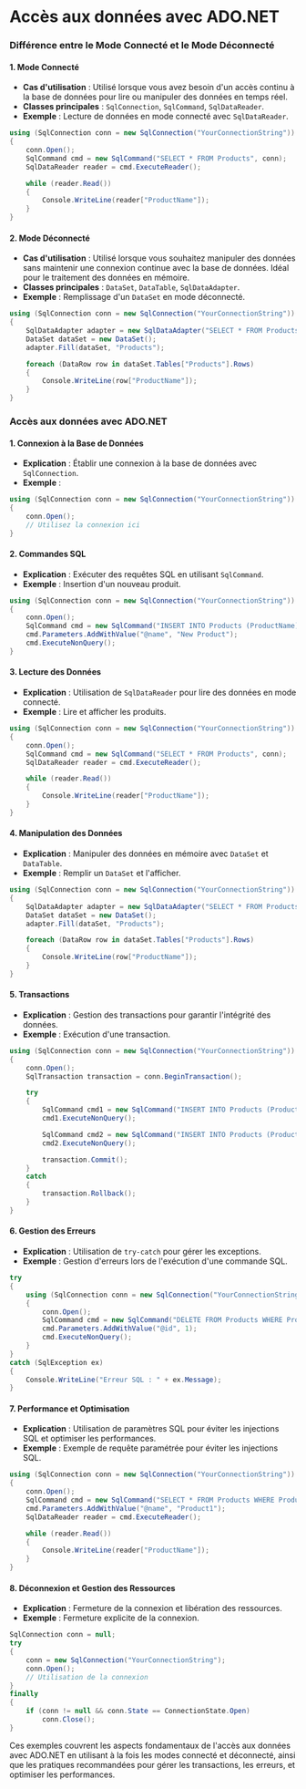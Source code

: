 # Accès aux données avec ADO.NET

### Différence entre le Mode Connecté et le Mode Déconnecté

#### 1. **Mode Connecté**
- **Cas d'utilisation** : Utilisé lorsque vous avez besoin d'un accès continu à la base de données pour lire ou manipuler des données en temps réel.
- **Classes principales** : `SqlConnection`, `SqlCommand`, `SqlDataReader`.
- **Exemple** : Lecture de données en mode connecté avec `SqlDataReader`.

```csharp
using (SqlConnection conn = new SqlConnection("YourConnectionString"))
{
    conn.Open();
    SqlCommand cmd = new SqlCommand("SELECT * FROM Products", conn);
    SqlDataReader reader = cmd.ExecuteReader();

    while (reader.Read())
    {
        Console.WriteLine(reader["ProductName"]);
    }
}
```

#### 2. **Mode Déconnecté**
- **Cas d'utilisation** : Utilisé lorsque vous souhaitez manipuler des données sans maintenir une connexion continue avec la base de données. Idéal pour le traitement des données en mémoire.
- **Classes principales** : `DataSet`, `DataTable`, `SqlDataAdapter`.
- **Exemple** : Remplissage d'un `DataSet` en mode déconnecté.

```csharp
using (SqlConnection conn = new SqlConnection("YourConnectionString"))
{
    SqlDataAdapter adapter = new SqlDataAdapter("SELECT * FROM Products", conn);
    DataSet dataSet = new DataSet();
    adapter.Fill(dataSet, "Products");

    foreach (DataRow row in dataSet.Tables["Products"].Rows)
    {
        Console.WriteLine(row["ProductName"]);
    }
}
```

### Accès aux données avec ADO.NET

#### 1. **Connexion à la Base de Données**
- **Explication** : Établir une connexion à la base de données avec `SqlConnection`.
- **Exemple** :
```csharp
using (SqlConnection conn = new SqlConnection("YourConnectionString"))
{
    conn.Open();
    // Utilisez la connexion ici
}
```

#### 2. **Commandes SQL**
- **Explication** : Exécuter des requêtes SQL en utilisant `SqlCommand`.
- **Exemple** : Insertion d'un nouveau produit.
```csharp
using (SqlConnection conn = new SqlConnection("YourConnectionString"))
{
    conn.Open();
    SqlCommand cmd = new SqlCommand("INSERT INTO Products (ProductName) VALUES (@name)", conn);
    cmd.Parameters.AddWithValue("@name", "New Product");
    cmd.ExecuteNonQuery();
}
```

#### 3. **Lecture des Données**
- **Explication** : Utilisation de `SqlDataReader` pour lire des données en mode connecté.
- **Exemple** : Lire et afficher les produits.
```csharp
using (SqlConnection conn = new SqlConnection("YourConnectionString"))
{
    conn.Open();
    SqlCommand cmd = new SqlCommand("SELECT * FROM Products", conn);
    SqlDataReader reader = cmd.ExecuteReader();

    while (reader.Read())
    {
        Console.WriteLine(reader["ProductName"]);
    }
}
```

#### 4. **Manipulation des Données**
- **Explication** : Manipuler des données en mémoire avec `DataSet` et `DataTable`.
- **Exemple** : Remplir un `DataSet` et l'afficher.
```csharp
using (SqlConnection conn = new SqlConnection("YourConnectionString"))
{
    SqlDataAdapter adapter = new SqlDataAdapter("SELECT * FROM Products", conn);
    DataSet dataSet = new DataSet();
    adapter.Fill(dataSet, "Products");

    foreach (DataRow row in dataSet.Tables["Products"].Rows)
    {
        Console.WriteLine(row["ProductName"]);
    }
}
```

#### 5. **Transactions**
- **Explication** : Gestion des transactions pour garantir l'intégrité des données.
- **Exemple** : Exécution d'une transaction.
```csharp
using (SqlConnection conn = new SqlConnection("YourConnectionString"))
{
    conn.Open();
    SqlTransaction transaction = conn.BeginTransaction();

    try
    {
        SqlCommand cmd1 = new SqlCommand("INSERT INTO Products (ProductName) VALUES ('Product1')", conn, transaction);
        cmd1.ExecuteNonQuery();

        SqlCommand cmd2 = new SqlCommand("INSERT INTO Products (ProductName) VALUES ('Product2')", conn, transaction);
        cmd2.ExecuteNonQuery();

        transaction.Commit();
    }
    catch
    {
        transaction.Rollback();
    }
}
```

#### 6. **Gestion des Erreurs**
- **Explication** : Utilisation de `try-catch` pour gérer les exceptions.
- **Exemple** : Gestion d'erreurs lors de l'exécution d'une commande SQL.
```csharp
try
{
    using (SqlConnection conn = new SqlConnection("YourConnectionString"))
    {
        conn.Open();
        SqlCommand cmd = new SqlCommand("DELETE FROM Products WHERE ProductID = @id", conn);
        cmd.Parameters.AddWithValue("@id", 1);
        cmd.ExecuteNonQuery();
    }
}
catch (SqlException ex)
{
    Console.WriteLine("Erreur SQL : " + ex.Message);
}
```

#### 7. **Performance et Optimisation**
- **Explication** : Utilisation de paramètres SQL pour éviter les injections SQL et optimiser les performances.
- **Exemple** : Exemple de requête paramétrée pour éviter les injections SQL.
```csharp
using (SqlConnection conn = new SqlConnection("YourConnectionString"))
{
    conn.Open();
    SqlCommand cmd = new SqlCommand("SELECT * FROM Products WHERE ProductName = @name", conn);
    cmd.Parameters.AddWithValue("@name", "Product1");
    SqlDataReader reader = cmd.ExecuteReader();

    while (reader.Read())
    {
        Console.WriteLine(reader["ProductName"]);
    }
}
```

#### 8. **Déconnexion et Gestion des Ressources**
- **Explication** : Fermeture de la connexion et libération des ressources.
- **Exemple** : Fermeture explicite de la connexion.
```csharp
SqlConnection conn = null;
try
{
    conn = new SqlConnection("YourConnectionString");
    conn.Open();
    // Utilisation de la connexion
}
finally
{
    if (conn != null && conn.State == ConnectionState.Open)
        conn.Close();
}
```

Ces exemples couvrent les aspects fondamentaux de l'accès aux données avec ADO.NET en utilisant à la fois les modes connecté et déconnecté, ainsi que les pratiques recommandées pour gérer les transactions, les erreurs, et optimiser les performances.
